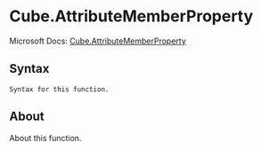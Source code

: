 ---
---

# Cube.AttributeMemberProperty

Microsoft Docs: [Cube.AttributeMemberProperty](https://docs.microsoft.com/en-us/powerquery-m/cube-attributememberproperty)

## Syntax

```powerquery-m
Syntax for this function.
```

## About

About this function.

